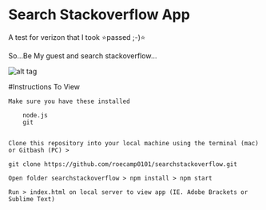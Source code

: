 # Search Stackoverflow App

A test for verizon that I took ⭐️passed ;-)⭐️

So...Be My guest and search stackoverflow...

![alt tag](https://s3.amazonaws.com/media.eremedia.com/uploads/2012/08/24111405/stackoverflow-logo-700x467.png)


#Instructions To View

    Make sure you have these installed
        
        node.js
        git
        
    
    Clone this repository into your local machine using the terminal (mac) or Gitbash (PC) > 
    
    git clone https://github.com/roecamp0101/searchstackoverflow.git
    
    Open folder searchstackoverflow > npm install > npm start
    
    Run > index.html on local server to view app (IE. Adobe Brackets or Sublime Text)
